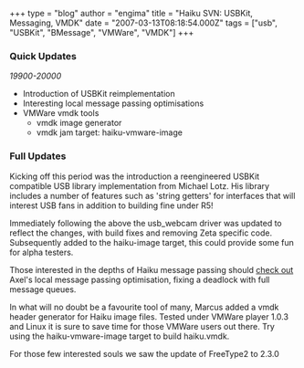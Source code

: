 +++
type = "blog"
author = "engima"
title = "Haiku SVN: USBKit, Messaging, VMDK"
date = "2007-03-13T08:18:54.000Z"
tags = ["usb", "USBKit", "BMessage", "VMWare", "VMDK"]
+++

<h3>Quick Updates</h3>
<em>19900-20000</em>
<ul>
<li>Introduction of USBKit reimplementation</li>
<li>Interesting local message passing optimisations</li>
<li>VMWare vmdk tools
<ul><li>vmdk image generator</li>
<li>vmdk jam target: haiku-vmware-image</li></ul></li></ul>
<!--break-->
<h3>Full Updates</h3>
<p>Kicking off this period was the introduction a reengineered USBKit compatible USB library implementation from Michael Lotz. His library includes a number of features such as 'string getters' for interfaces that will interest USB fans in addition to building fine under R5!</p>

<p>Immediately following the above the usb_webcam driver was updated to reflect the changes, with build fixes and removing Zeta specific code. Subsequently added to the haiku-image target, this could provide some fun for alpha testers.</p>

<p>Those interested in the depths of Haiku message passing should <a href="http://blubinc.com/revision/show/19968">check out</a> Axel's local message passing optimisation, fixing a deadlock with full message queues.</p>

<p>In what will no doubt be a favourite tool of many, Marcus added a vmdk header generator for Haiku image files. Tested under VMWare player 1.0.3 and Linux it is sure to save time for those VMWare users out there. Try using the haiku-vmware-image target to build haiku.vmdk.</p>

<p>For those few interested souls we saw the update of FreeType2 to 2.3.0</p>